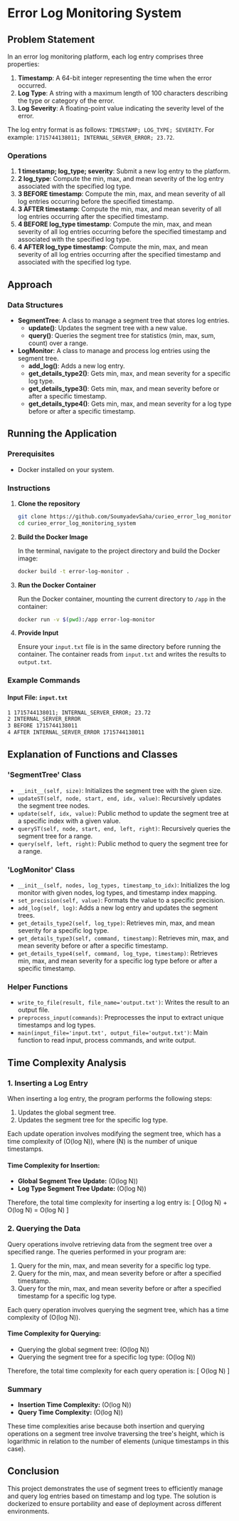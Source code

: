 # Error Log Monitoring System

## Problem Statement

In an error log monitoring platform, each log entry comprises three properties:

1. **Timestamp**: A 64-bit integer representing the time when the error occurred.
2. **Log Type**: A string with a maximum length of 100 characters describing the type or category of the error.
3. **Log Severity**: A floating-point value indicating the severity level of the error.

The log entry format is as follows: `TIMESTAMP; LOG_TYPE; SEVERITY`. For example: `1715744138011; INTERNAL_SERVER_ERROR; 23.72`.

### Operations

1. **1 timestamp; log_type; severity**: Submit a new log entry to the platform.
2. **2 log_type**: Compute the min, max, and mean severity of the log entry associated with the specified log type.
3. **3 BEFORE timestamp**: Compute the min, max, and mean severity of all log entries occurring before the specified timestamp.
4. **3 AFTER timestamp**: Compute the min, max, and mean severity of all log entries occurring after the specified timestamp.
5. **4 BEFORE log_type timestamp**: Compute the min, max, and mean severity of all log entries occurring before the specified timestamp and associated with the specified log type.
6. **4 AFTER log_type timestamp**: Compute the min, max, and mean severity of all log entries occurring after the specified timestamp and associated with the specified log type.

## Approach

### Data Structures

- **SegmentTree**: A class to manage a segment tree that stores log entries.
  - **update()**: Updates the segment tree with a new value.
  - **query()**: Queries the segment tree for statistics (min, max, sum, count) over a range.
- **LogMonitor**: A class to manage and process log entries using the segment tree.
  - **add_log()**: Adds a new log entry.
  - **get_details_type2()**: Gets min, max, and mean severity for a specific log type.
  - **get_details_type3()**: Gets min, max, and mean severity before or after a specific timestamp.
  - **get_details_type4()**: Gets min, max, and mean severity for a log type before or after a specific timestamp.

## Running the Application

### Prerequisites

- Docker installed on your system.

### Instructions

1. **Clone the repository**

    ```sh
    git clone https://github.com/SoumyadevSaha/curieo_error_log_monitoring_system.git
    cd curieo_error_log_monitoring_system
    ```

2. **Build the Docker Image**

    In the terminal, navigate to the project directory and build the Docker image:

    ```sh
    docker build -t error-log-monitor .
    ```

3. **Run the Docker Container**

    Run the Docker container, mounting the current directory to `/app` in the container:

    ```sh
    docker run -v $(pwd):/app error-log-monitor
    ```

4. **Provide Input**

    Ensure your `input.txt` file is in the same directory before running the container. The container reads from `input.txt` and writes the results to `output.txt`.

### Example Commands

#### Input File: `input.txt`

```txt
1 1715744138011; INTERNAL_SERVER_ERROR; 23.72
2 INTERNAL_SERVER_ERROR
3 BEFORE 1715744138011
4 AFTER INTERNAL_SERVER_ERROR 1715744138011
```

## Explanation of Functions and Classes

### 'SegmentTree' Class

- `__init__(self, size)`: Initializes the segment tree with the given size.
- `updateST(self, node, start, end, idx, value)`: Recursively updates the segment tree nodes.
- `update(self, idx, value)`: Public method to update the segment tree at a specific index with a given value.
- `queryST(self, node, start, end, left, right)`: Recursively queries the segment tree for a range.
- `query(self, left, right)`: Public method to query the segment tree for a range.

### 'LogMonitor' Class

- `__init__(self, nodes, log_types, timestamp_to_idx)`: Initializes the log monitor with given nodes, log types, and timestamp index mapping.
- `set_precision(self, value)`: Formats the value to a specific precision.
- `add_log(self, log)`: Adds a new log entry and updates the segment trees.
- `get_details_type2(self, log_type)`: Retrieves min, max, and mean severity for a specific log type.
- `get_details_type3(self, command, timestamp)`: Retrieves min, max, and mean severity before or after a specific timestamp.
- `get_details_type4(self, command, log_type, timestamp)`: Retrieves min, max, and mean severity for a specific log type before or after a specific timestamp.

### Helper Functions

- `write_to_file(result, file_name='output.txt')`: Writes the result to an output file.
- `preprocess_input(commands)`: Preprocesses the input to extract unique timestamps and log types.
- `main(input_file='input.txt', output_file='output.txt')`: Main function to read input, process commands, and write output.

## Time Complexity Analysis

### 1. Inserting a Log Entry
When inserting a log entry, the program performs the following steps:
1. Updates the global segment tree.
2. Updates the segment tree for the specific log type.

Each update operation involves modifying the segment tree, which has a time complexity of \(O(log N)\), where \(N\) is the number of unique timestamps.

#### Time Complexity for Insertion:
- **Global Segment Tree Update:** \(O(log N)\)
- **Log Type Segment Tree Update:** \(O(log N)\)

Therefore, the total time complexity for inserting a log entry is:
\[ O(log N) + O(log N) = O(log N) \]

### 2. Querying the Data
Query operations involve retrieving data from the segment tree over a specified range. The queries performed in your program are:
1. Query for the min, max, and mean severity for a specific log type.
2. Query for the min, max, and mean severity before or after a specified timestamp.
3. Query for the min, max, and mean severity before or after a specified timestamp for a specific log type.

Each query operation involves querying the segment tree, which has a time complexity of \(O(log N)\).

#### Time Complexity for Querying:
- Querying the global segment tree: \(O(log N)\)
- Querying the segment tree for a specific log type: \(O(log N)\)

Therefore, the total time complexity for each query operation is:
\[ O(log N) \]

### Summary
- **Insertion Time Complexity:** \(O(log N)\)
- **Query Time Complexity:** \(O(log N)\)

These time complexities arise because both insertion and querying operations on a segment tree involve traversing the tree's height, which is logarithmic in relation to the number of elements (unique timestamps in this case).

## Conclusion

This project demonstrates the use of segment trees to efficiently manage and query log entries based on timestamp and log type. The solution is dockerized to ensure portability and ease of deployment across different environments.
